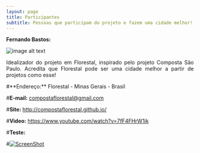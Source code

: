 ```yaml
---
layout: page
title: Participantes
subtitle: Pessoas que participam do projeto e fazem uma cidade melhor!
---
```


**Fernando Bastos:**

![image alt text](https://scontent-gru2-1.xx.fbcdn.net/v/t1.0-9/11036593_844668855601051_635580023874005634_n.jpg?oh=79119c12717f137431e2b25615246698&oe=5913A295)

<p style="text-align: justify;">
Idealizador do projeto em Florestal, inspirado pelo projeto Composta São Paulo. Acredita que Florestal pode ser uma cidade melhor a partir de projetos como esse!
</p>
#**Endereço:** Florestal - Minas Gerais - Brasil

#**E-mail:** <compostaflorestal@gmail.com>

#**Site:** <http://compostaflorestal.github.io/>

#**Video:** <https://www.youtube.com/watch?v=7fF4FHrW1ik>


#**Teste:** 

#[![ScreenShot](https://raw.github.com/GabLeRoux/WebMole#/master/ressources/WebMole_Youtube_Video.png)](http://y#outu.be/vt5fpE0bzSY)


